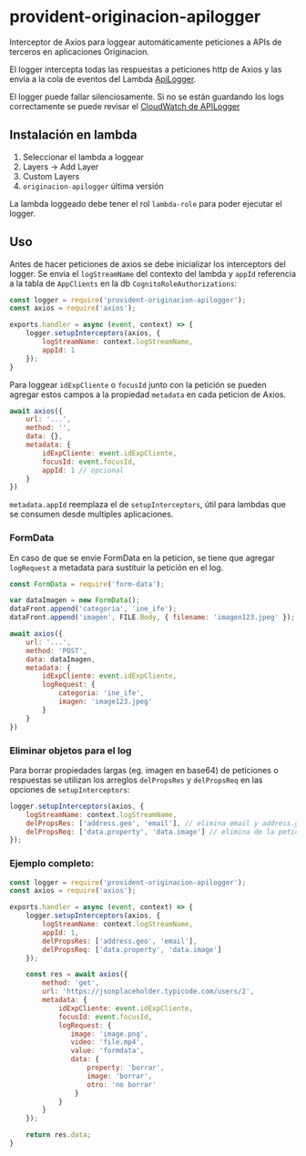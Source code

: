 # provident-originacion-apilogger
Interceptor de Axios para loggear automáticamente peticiones a APIs de terceros en aplicaciones Originacion.

El logger intercepta todas las respuestas a peticiones http de Axios y las envía a la cola de eventos del Lambda [ApiLogger](https://console.aws.amazon.com/lambda/home?region=us-east-1#/functions/APILogger).

El logger puede fallar silenciosamente. Si no se están guardando los logs correctamente se puede revisar el [CloudWatch de APILogger](https://console.aws.amazon.com/cloudwatch/home?region=us-east-1#logsV2:log-groups/log-group/$252Faws$252Flambda$252FAPILogger)

## Instalación en lambda
1) Seleccionar el lambda a loggear
2) Layers -> Add Layer
3) Custom Layers
4) `originacion-apilogger` última versión

La lambda loggeado debe tener el rol `lambda-role` para poder ejecutar el logger.

## Uso

Antes de hacer peticiones de axios se debe inicializar los interceptors del logger.
Se envia el `logStreamName` del contexto del lambda y `appId` referencia a la tabla de `AppClients` en la db `CognitoRoleAuthorizations`:
```javascript
const logger = require('provident-originacion-apilogger');
const axios = require('axios');

exports.handler = async (event, context) => {
    logger.setupInterceptors(axios, {
        logStreamName: context.logStreamName,
        appId: 1
    });
}
```
Para loggear `idExpCliente` o `focusId` junto con la petición se pueden agregar estos campos a la propiedad `metadata` en cada peticion de Axios.

```javascript
await axios({
    url: '...',
    method: '',
    data: {},
    metadata: {
        idExpCliente: event.idExpCliente,
        focusId: event.focusId,
        appId: 1 // opcional
    }
})
```

`metadata.appId` reemplaza el de `setupInterceptors`, útil para lambdas que se consumen desde multiples aplicaciones.

### FormData
En caso de que se envie FormData en la peticion, se tiene que agregar
`logRequest` a metadata para sustituir la petición en el log.
```javascript
const FormData = require('form-data');

var dataImagen = new FormData();
dataFront.append('categoria', 'ine_ife');
dataFront.append('imagen', FILE.Body, { filename: 'imagen123.jpeg' }); //imagen

await axios({
    url: '...',
    method: 'POST',
    data: dataImagen,
    metadata: {
        idExpCliente: event.idExpCliente,
        logRequest: {
            categoria: 'ine_ife',
            imagen: 'image123.jpeg'
        }
    }
})
```

### Eliminar objetos para el log
Para borrar propiedades largas (eg. imagen en base64) de peticiones o respuestas se utilizan los arreglos `delPropsRes` y `delPropsReq` en las opciones de `setupInterceptors`:
```javascript
logger.setupInterceptors(axios, {
    logStreamName: context.logStreamName,
    delPropsRes: ['address.geo', 'email'], // elimina email y address.geo de la respuesta en el log
    delPropsReq: ['data.property', 'data.image'] // elimina de la peticion
});
```


### Ejemplo completo:
```javascript
const logger = require('provident-originacion-apilogger');
const axios = require('axios');

exports.handler = async (event, context) => {
    logger.setupInterceptors(axios, {
        logStreamName: context.logStreamName,
        appId: 1,
        delPropsRes: ['address.geo', 'email'],
        delPropsReq: ['data.property', 'data.image']
    });

    const res = await axios({
        method: 'get',
        url: 'https://jsonplaceholder.typicode.com/users/2',
        metadata: {
            idExpCliente: event.idExpCliente,
            focusId: event.focusId,
            logRequest: {
               image: 'image.png',
               video: 'file.mp4',
               value: 'formdata',
               data: {
                   property: 'borrar',
                   image: 'borrar',
                   otro: 'no borrar'
                }
            }
        }
    });

    return res.data;
}
```
